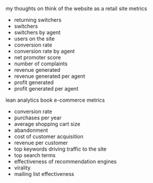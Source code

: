 my thoughts on think of the website as a retail site metrics

* returning switchers
* switchers
* switchers by agent
* users on the site
* conversion rate
* conversion rate by agent
* net promoter score
* number of complaints
* revenue generated
* revenue generated per agent
* profit generated
* profit generated per agent

lean analytics book e-commerce metrics

* conversion rate
* purchases per year
* average shopping cart size
* abandonment
* cost of customer acquisition
* revenue per customer
* top keywords driving traffic to the site
* top search terms
* effectiveness of recommendation engines
* virality
* mailing list effectiveness